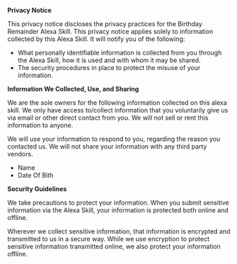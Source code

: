 
<b>Privacy Notice</b>


This privacy notice discloses the privacy practices for the Birthday Remainder Alexa Skill. This privacy notice applies solely to information collected by this Alexa Skill. It will notify you of the following:

<ul><li>What personally identifiable information is collected from you through the Alexa Skill, how it is used and with whom it may be shared.</li>
<li>The security procedures in place to protect the misuse of your information.</li></ul>

<b>Information We Collected, Use, and Sharing</b>

We are the sole owners for the following information collected on this alexa skill. We only have access to/collect information that you voluntarily give us via email or other direct contact from you. We will not sell or rent this information to anyone.

We will use your information to respond to you, regarding the reason you contacted us. We will not share your information with any third party vendors.

 <ul><li>Name</li><li>Date Of Bith</li></ul>

<b>Security Guidelines</b>

We take precautions to protect your information. When you submit sensitive information via the Alexa Skill, your information is protected both online and offline.

Wherever we collect sensitive information, that information is encrypted and transmitted to us in a secure way. While we use encryption to protect sensitive information transmitted online, we also protect your information offline. 
